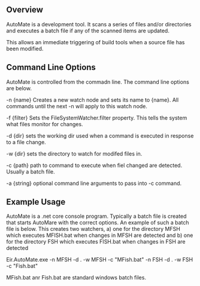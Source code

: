 ## Overview

AutoMate is a development tool. It scans a series of files and/or directories and executes a batch file if any of
the scanned items are updated.

This allows an immediate triggering of build tools when a source file has been modified.

## Command Line Options

AutoMate is controlled from the commadn line. The command line options are below.

-n {name} Creates a new watch node and sets its name to {name}. All commands until the next -n will apply to this
watch node.

-f {filter} Sets the FileSystemWatcher.filter property. This tells the system
what files monitor for changes.

-d {dir} sets the working dir used when a command is executed in response to a file change.

-w {dir} sets the directory to watch for modifed files in. 

-c {path} path to command to execute when fiel changed are detected. Usually a batch file.

-a {string} optional command line arguments to pass into -c command.

## Example Usage

AutoMate is a .net core console program. Typically a batch file is created that starts AutoMare with the correct options.
An example of such a batch file is below.
This creates two watchers, 
a) one for the directory MFSH which executes MFISH.bat when changes in MFSH are detected and
b) one for the directory FSH which executes FISH.bat when changes in FSH are detected

Eir.AutoMate.exe -n MFSH -d . -w MFSH -c "MFish.bat" -n FSH -d . -w FSH -c "Fish.bat"

MFish.bat anr Fish.bat are standard  windows batch files.

